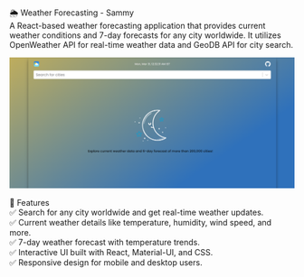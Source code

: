 🌦️ Weather Forecasting - Sammy  
A React-based weather forecasting application that provides current weather conditions and 7-day forecasts for any city worldwide. It utilizes OpenWeather API for real-time weather data and GeoDB API for city search.

![Weather App Preview](https://github.com/sammy0318/Weather-Forecasting-Sammy/blob/main/the-weather-forecasting-main/public/Preview.png?raw=true)

🚀 Features  
✅ Search for any city worldwide and get real-time weather updates.  
✅ Current weather details like temperature, humidity, wind speed, and more.  
✅ 7-day weather forecast with temperature trends.  
✅ Interactive UI built with React, Material-UI, and CSS.  
✅ Responsive design for mobile and desktop users.
